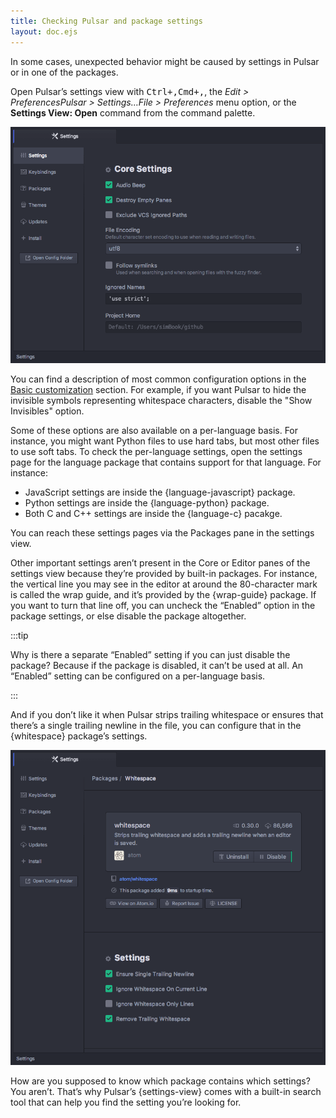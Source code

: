 ```yaml
---
title: Checking Pulsar and package settings
layout: doc.ejs
---
```


In some cases, unexpected behavior might be caused by settings in Pulsar or in one of the packages.

Open Pulsar’s settings view with <kbd class="platform-linux platform-win">Ctrl+,</kbd><kbd class="platform-mac">Cmd+,</kbd>, the <span class="platform-linux">_Edit > Preferences_</span><span class="platform-mac">_Pulsar > Settings…_</span><span class="platform-win">_File > Preferences_</span> menu option, or the **Settings View: Open** command from the command palette.

![Settings View](/img/atom/settings-view.png)

You can find a description of most common configuration options in the [Basic customization][] section. For example, if you want Pulsar to hide the invisible symbols representing whitespace characters, disable the "Show Invisibles" option.

<!-- TODO: Screenshot. -->

Some of these options are also available on a per-language basis. For instance, you might want Python files to use hard tabs, but most other files to use soft tabs. To check the per-language settings, open the settings page for the language package that contains support for that language. For instance:

* JavaScript settings are inside the {language-javascript} package.
* Python settings are inside the {language-python} package.
* Both C and C++ settings are inside the {language-c} pacakge.

You can reach these settings pages via the Packages pane in the settings view.

<!-- TODO: Screenshot. -->

Other important settings aren’t present in the Core or Editor panes of the settings view because they’re provided by built-in packages. For instance, the vertical line you may see in the editor at around the 80-character mark is called the wrap guide, and it’s provided by the {wrap-guide} package. If you want to turn that line off, you can uncheck the “Enabled” option in the package settings, or else disable the package altogether.

:::tip

Why is there a separate “Enabled” setting if you can just disable the package? Because if the package is disabled, it can’t be used at all. An “Enabled” setting can be configured on a per-language basis.

:::


And if you don’t like it when Pulsar strips trailing whitespace or ensures that there’s a single trailing newline in the file, you can configure that in the {whitespace} package’s settings.

![Package Settings](/img/atom/package-settings.png)

How are you supposed to know which package contains which settings? You aren’t. That’s why Pulsar’s {settings-view} comes with a built-in search tool that can help you find the setting you’re looking for.

<!-- TODO: Screenshot of search tool. -->

[Basic customization]: /customizing-pulsar/global-configuration-settings/
